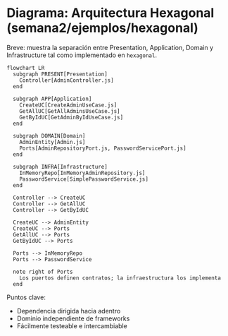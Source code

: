 # Diagrama: Arquitectura Hexagonal (semana2/ejemplos/hexagonal)

Breve: muestra la separación entre Presentation, Application, Domain y Infrastructure tal como implementado en `hexagonal`.

```mermaid
flowchart LR
  subgraph PRESENT[Presentation]
    Controller[AdminController.js]
  end

  subgraph APP[Application]
    CreateUC[CreateAdminUseCase.js]
    GetAllUC[GetAllAdminsUseCase.js]
    GetByIdUC[GetAdminByIdUseCase.js]
  end

  subgraph DOMAIN[Domain]
    AdminEntity[Admin.js]
    Ports[AdminRepositoryPort.js, PasswordServicePort.js]
  end

  subgraph INFRA[Infrastructure]
    InMemoryRepo[InMemoryAdminRepository.js]
    PasswordService[SimplePasswordService.js]
  end

  Controller --> CreateUC
  Controller --> GetAllUC
  Controller --> GetByIdUC

  CreateUC --> AdminEntity
  CreateUC --> Ports
  GetAllUC --> Ports
  GetByIdUC --> Ports

  Ports --> InMemoryRepo
  Ports --> PasswordService

  note right of Ports
    Los puertos definen contratos; la infraestructura los implementa
  end
```

Puntos clave:
- Dependencia dirigida hacia adentro
- Dominio independiente de frameworks
- Fácilmente testeable e intercambiable
